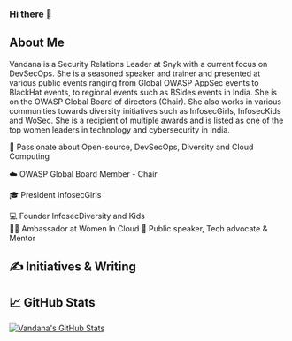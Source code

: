 ### Hi there 👋 

## About Me 
Vandana is a Security Relations Leader at Snyk with a current focus on DevSecOps. She is a seasoned speaker and trainer and presented at various public events ranging from Global OWASP AppSec events to BlackHat events, to regional events such as BSides events in India. She is on the OWASP Global Board of directors (Chair). She also works in various communities towards diversity initiatives such as InfosecGirls, InfosecKids and WoSec. She is a recipient of multiple awards and is listed as one of the top women leaders in technology and cybersecurity in India.


💖 Passionate about Open-source, DevSecOps, Diversity and Cloud Computing  

☁️  OWASP Global Board Member - Chair 

🎓 President InfosecGirls

💻 Founder InfosecDiversity and Kids  
👩‍🎤 Ambassador at Women In Cloud
🎤 Public speaker, Tech advocate & Mentor  

## &#x270d; Initiatives & Writing




## &#x1f4c8; GitHub Stats
<a href="https://github.com/vermava/vermava">
  <img align="center" src="https://github-readme-stats.vercel.app/api?username=vermava&show_icons=true&line_height=27&count_private=true&title_color=ffffff&text_color=c9cacc&icon_color=2bbc8a&bg_color=1d1f21" alt="Vandana's GitHub Stats" />
</a>

  
  
